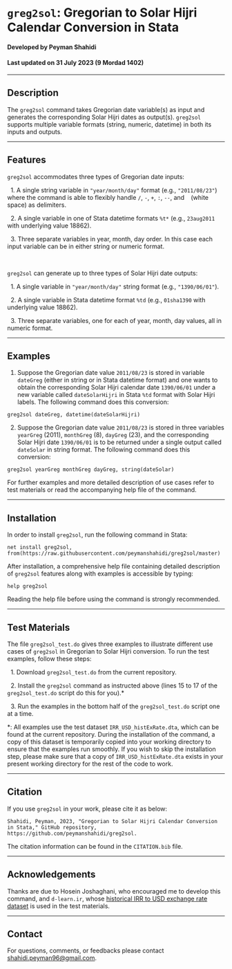 # `greg2sol`: Gregorian to Solar Hijri Calendar Conversion in Stata
#### Developed by Peyman Shahidi
#### Last updated on 31 July 2023 (9 Mordad 1402)


*******************************************************************************
## Description
The `greg2sol` command takes Gregorian date variable(s) as input and generates the corresponding Solar Hijri dates as output(s). `greg2sol` supports multiple variable formats (string, numeric, datetime) in both its inputs and outputs.


*******************************************************************************
## Features
`greg2sol` accommodates three types of Gregorian date inputs:

&nbsp; 1. A single string variable in `"year/month/day"` format (e.g., `"2011/08/23"`) where the command is able to flexibly handle `/`, `-`, `+`, `:`,  `--`, and <code>&nbsp;</code> (white space) as delimiters.

&nbsp; 2. A single variable in one of Stata datetime formats `%t*` (e.g., `23aug2011` with underlying value 18862).

&nbsp; 3. Three separate variables in year, month, day order. In this case each input variable can be in either string or numeric format.

<br>

`greg2sol` can generate up to three types of Solar Hijri date outputs:

&nbsp; 1. A single variable in `"year/month/day"` string format (e.g., `"1390/06/01"`).

&nbsp; 2. A single variable in Stata datetime format `%td` (e.g., `01sha1390` with underlying value 18862).

&nbsp; 3. Three separate variables, one for each of year, month, day values, all in numeric format.


*******************************************************************************
## Examples
1. Suppose the Gregorian date value `2011/08/23` is stored in variable `dateGreg` (either in string or in Stata datetime format) and one wants to obtain the corresponding Solar Hijri calendar date `1390/06/01` under a new variable called `dateSolarHijri` in Stata `%td` format with Solar Hijri labels. The following command does this conversion:
```
greg2sol dateGreg, datetime(dateSolarHijri)
```
2. Suppose the Gregorian date value `2011/08/23` is stored in three variables `yearGreg` (2011), `monthGreg` (8), `dayGreg` (23), and the corresponding Solar Hijri date `1390/06/01` is to be returned under a single output called `dateSolar` in string format. The following command does this conversion:
```
greg2sol yearGreg monthGreg dayGreg, string(dateSolar)
```
For further examples and more detailed description of use cases refer to test materials or read the accompanying help file of the command.


*******************************************************************************
## Installation
In order to install `greg2sol`, run the following command in Stata:
```
net install greg2sol, from(https://raw.githubusercontent.com/peymanshahidi/greg2sol/master)
```

After installation, a comprehensive help file containing detailed description of `greg2sol` features along with examples is accessible by typing:
```
help greg2sol
```
Reading the help file before using the command is strongly recommended.


*******************************************************************************
## Test Materials
The file `greg2sol_test.do` gives three examples to illustrate different use cases of `greg2sol` in Gregorian to Solar Hijri conversion. To run the test examples, follow these steps:

&nbsp; 1. Download `greg2sol_test.do` from the current repository.

&nbsp; 2. Install the `greg2sol` command as instructed above (lines 15 to 17 of the `greg2sol_test.do` script do this for you).*

&nbsp; 3. Run the examples in the bottom half of the `greg2sol_test.do` script one at a time.

*: All examples use the test dataset `IRR_USD_histExRate.dta`, which can be found at the current repository. During the installation of the command, a copy of this dataset is temporarily copied into your working directory to ensure that the examples run smoothly. If you wish to skip the installation step, please make sure that a copy of `IRR_USD_histExRate.dta` exists in your present working directory for the rest of the code to work.


*******************************************************************************
## Citation
If you use `greg2sol` in your work, please cite it as below:
```
Shahidi, Peyman, 2023, "Gregorian to Solar Hijri Calendar Conversion in Stata," GitHub repository, https://github.com/peymanshahidi/greg2sol.
```
The citation information can be found in the `CITATION.bib` file.


*******************************************************************************
## Acknowledgements
Thanks are due to Hosein Joshaghani, who encouraged me to develop this command, and `d-learn.ir`, whose [historical IRR to USD exchange rate dataset](https://d-learn.ir/p/usd-price/) is used in the test materials.


*******************************************************************************
## Contact
For questions, comments, or feedbacks please contact shahidi.peyman96@gmail.com.

